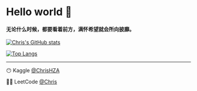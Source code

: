 # Hello world 🥳

#### 无论什么时候，都要看着前方，满怀希望就会所向披靡。

[![Chris's GitHub stats](https://github-readme-stats.vercel.app/api?username=HeZean&count_private=true&show_icons=true)](https://github.com/anuraghazra/github-readme-stats)

[![Top Langs](https://github-readme-stats.vercel.app/api/top-langs/?username=HeZean&layout=compact)](https://github.com/anuraghazra/github-readme-stats)

---

😶 Kaggle [@ChrisHZA](https://www.kaggle.com/chrishza)

😶‍🌫️ LeetCode [@Chris](https://leetcode-cn.com/u/chris-eh/)
